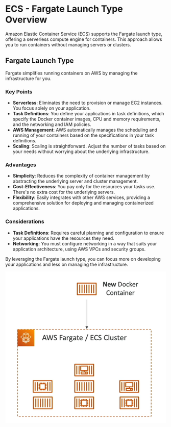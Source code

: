 # ECS - Fargate Launch Type Overview

Amazon Elastic Container Service (ECS) supports the Fargate launch type, offering a serverless compute engine for containers. This approach allows you to run containers without managing servers or clusters.

## Fargate Launch Type

Fargate simplifies running containers on AWS by managing the infrastructure for you.

### Key Points

- **Serverless**: Eliminates the need to provision or manage EC2 instances. You focus solely on your application.
- **Task Definitions**: You define your applications in task definitions, which specify the Docker container images, CPU and memory requirements, and the networking and IAM policies.
- **AWS Management**: AWS automatically manages the scheduling and running of your containers based on the specifications in your task definitions.
- **Scaling**: Scaling is straightforward. Adjust the number of tasks based on your needs without worrying about the underlying infrastructure.

### Advantages

- **Simplicity**: Reduces the complexity of container management by abstracting the underlying server and cluster management.
- **Cost-Effectiveness**: You pay only for the resources your tasks use. There's no extra cost for the underlying servers.
- **Flexibility**: Easily integrates with other AWS services, providing a comprehensive solution for deploying and managing containerized applications.

### Considerations

- **Task Definitions**: Requires careful planning and configuration to ensure your applications have the resources they need.
- **Networking**: You must configure networking in a way that suits your application architecture, using AWS VPCs and security groups.

By leveraging the Fargate launch type, you can focus more on developing your applications and less on managing the infrastructure.

![ECS Fargate Launch Type](../resources/images/ecs/fargate-launch-type.png)
